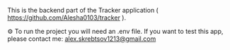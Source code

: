 This is the backend part of the Tracker application ( https://github.com/Alesha0103/tracker ).

⚙️ To run the project you will need an .env file.
If you want to test this app, please contact me: alex.skrebtsov1213@gmail.com
